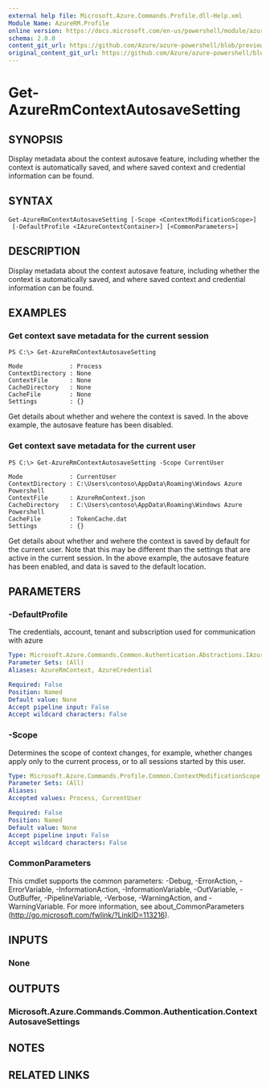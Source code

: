 ```yaml
---
external help file: Microsoft.Azure.Commands.Profile.dll-Help.xml
Module Name: AzureRM.Profile
online version: https://docs.microsoft.com/en-us/powershell/module/azurerm.profile/get-azurermcontextautosavesetting
schema: 2.0.0
content_git_url: https://github.com/Azure/azure-powershell/blob/preview/src/ResourceManager/Profile/Commands.Profile/help/Get-AzureRmContextAutosaveSetting.md
original_content_git_url: https://github.com/Azure/azure-powershell/blob/preview/src/ResourceManager/Profile/Commands.Profile/help/Get-AzureRmContextAutosaveSetting.md
---
```


# Get-AzureRmContextAutosaveSetting

## SYNOPSIS
Display metadata about the context autosave feature, including whether the context is 
automatically saved, and where saved context and credential information can be found.

## SYNTAX

```
Get-AzureRmContextAutosaveSetting [-Scope <ContextModificationScope>]
 [-DefaultProfile <IAzureContextContainer>] [<CommonParameters>]
```

## DESCRIPTION
Display metadata about the context autosave feature, including whether the context is 
automatically saved, and where saved context and credential information can be found.

## EXAMPLES

### Get context save metadata for the current session
```
PS C:\> Get-AzureRmContextAutosaveSetting

Mode             : Process
ContextDirectory : None
ContextFile      : None
CacheDirectory   : None
CacheFile        : None
Settings         : {}
```

Get details about whether and wehere the context is saved.  In the above example, the autosave feature has been disabled.

### Get context save metadata for the current user
```
PS C:\> Get-AzureRmContextAutosaveSetting -Scope CurrentUser

Mode             : CurrentUser
ContextDirectory : C:\Users\contoso\AppData\Roaming\Windows Azure Powershell
ContextFile      : AzureRmContext.json
CacheDirectory   : C:\Users\contoso\AppData\Roaming\Windows Azure Powershell
CacheFile        : TokenCache.dat
Settings         : {}
```

Get details about whether and wehere the context is saved by default for the current user.  Note that this may be different than 
the settings that are active in the current session. In the above example, the autosave feature has been enabled, and data is saved 
to the default location.

## PARAMETERS

### -DefaultProfile
The credentials, account, tenant and subscription used for communication with azure

```yaml
Type: Microsoft.Azure.Commands.Common.Authentication.Abstractions.IAzureContextContainer
Parameter Sets: (All)
Aliases: AzureRmContext, AzureCredential

Required: False
Position: Named
Default value: None
Accept pipeline input: False
Accept wildcard characters: False
```

### -Scope
Determines the scope of context changes, for example, whether changes apply only to the current process, or to all sessions started by this user.

```yaml
Type: Microsoft.Azure.Commands.Profile.Common.ContextModificationScope
Parameter Sets: (All)
Aliases:
Accepted values: Process, CurrentUser

Required: False
Position: Named
Default value: None
Accept pipeline input: False
Accept wildcard characters: False
```

### CommonParameters
This cmdlet supports the common parameters: -Debug, -ErrorAction, -ErrorVariable, -InformationAction, -InformationVariable, -OutVariable, -OutBuffer, -PipelineVariable, -Verbose, -WarningAction, and -WarningVariable. For more information, see about_CommonParameters (http://go.microsoft.com/fwlink/?LinkID=113216).

## INPUTS

### None

## OUTPUTS

### Microsoft.Azure.Commands.Common.Authentication.ContextAutosaveSettings

## NOTES

## RELATED LINKS
